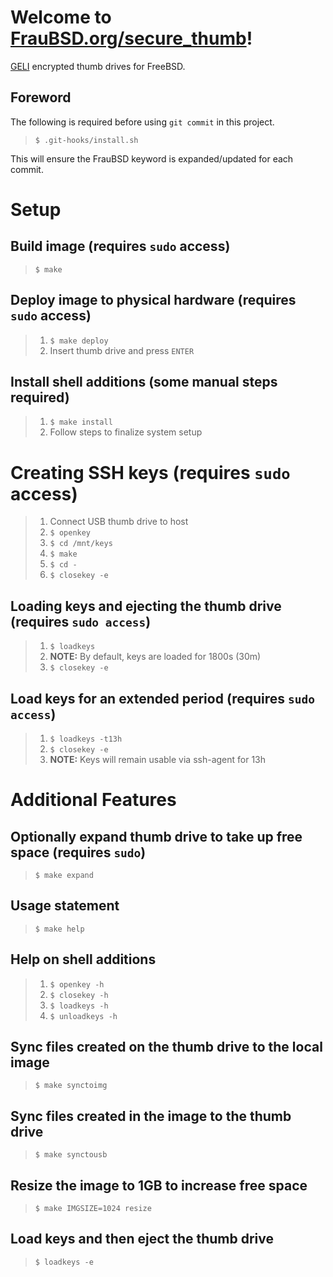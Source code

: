 [//]: # ($FrauBSD: //github.com/FrauBSD/secure_thumb/README.md 2019-10-28 13:53:36 +0000 freebsdfrau $)

# Welcome to [FrauBSD.org/secure\_thumb](https://fraubsd.org/secure_thumb)!

[GELI](https://www.freebsd.org/cgi/man.cgi?query=geli) encrypted
thumb drives for FreeBSD.

## Foreword

The following is required before using `git commit` in this project.

> `$ .git-hooks/install.sh`

This will ensure the FrauBSD keyword is expanded/updated for each commit.

# Setup

## Build image (requires `sudo` access)

> `$ make`

## Deploy image to physical hardware (requires `sudo` access)

> 1. `$ make deploy`
> 2. Insert thumb drive and press `ENTER`

## Install shell additions (some manual steps required)

> 1. `$ make install`
> 2. Follow steps to finalize system setup

# Creating SSH keys (requires `sudo` access)

> 1. Connect USB thumb drive to host
> 2. `$ openkey`
> 3. `$ cd /mnt/keys`
> 4. `$ make`
> 5. `$ cd -`
> 6. `$ closekey -e`

## Loading keys and ejecting the thumb drive (requires `sudo access`)

> 1. `$ loadkeys`
> 2. **NOTE:** By default, keys are loaded for 1800s (30m)
> 3. `$ closekey -e`

## Load keys for an extended period (requires `sudo access`)

> 1. `$ loadkeys -t13h`
> 2. `$ closekey -e`
> 3. **NOTE:** Keys will remain usable via ssh-agent for 13h

# Additional Features

## Optionally expand thumb drive to take up free space (requires `sudo`)

> `$ make expand`

## Usage statement

> `$ make help`

## Help on shell additions

> 1. `$ openkey -h`
> 2. `$ closekey -h`
> 3. `$ loadkeys -h`
> 4. `$ unloadkeys -h`

## Sync files created on the thumb drive to the local image

> `$ make synctoimg`

## Sync files created in the image to the thumb drive

> `$ make synctousb`

## Resize the image to 1GB to increase free space

> `$ make IMGSIZE=1024 resize`

## Load keys and then eject the thumb drive

> `$ loadkeys -e`
